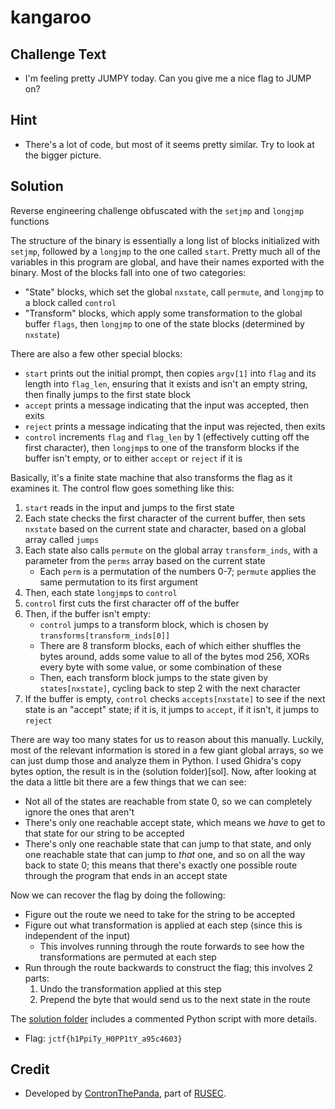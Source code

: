 # kangaroo

## Challenge Text
* I'm feeling pretty JUMPY today. Can you give me a nice flag to JUMP on?

## Hint
* There's a lot of code, but most of it seems pretty similar. Try to look at the bigger picture.

## Solution
Reverse engineering challenge obfuscated with the `setjmp` and `longjmp` functions

The structure of the binary is essentially a long list of blocks initialized with `setjmp`,
followed by a `longjmp` to the one called `start`.
Pretty much all of the variables in this program are global, and have their names exported with the binary.
Most of the blocks fall into one of two categories:

* "State" blocks, which set the global `nxstate`, call `permute`, and `longjmp` to a block called `control`
* "Transform" blocks, which apply some transformation to the global buffer `flags`, then `longjmp` to one of the state blocks (determined by `nxstate`)

There are also a few other special blocks:

* `start` prints out the initial prompt, then copies `argv[1]` into `flag` and its length into `flag_len`, ensuring that it exists and isn't an empty string,
then finally jumps to the first state block
* `accept` prints a message indicating that the input was accepted, then exits
* `reject` prints a message indicating that the input was rejected, then exits
* `control` increments `flag` and `flag_len` by 1 (effectively cutting off the first character),
then `longjmp`s to one of the transform blocks if the buffer isn't empty,
or to either `accept` or `reject` if it is

Basically, it's a finite state machine that also transforms the flag as it examines it.
The control flow goes something like this:

1. `start` reads in the input and jumps to the first state
2. Each state checks the first character of the current buffer, then sets `nxstate` based on the current state and character,
based on a global array called `jumps`
3. Each state also calls `permute` on the global array `transform_inds`, with a parameter from the `perms` array based on the current state
    * Each `perm` is a permutation of the numbers 0-7; `permute` applies the same permutation to its first argument
4. Then, each state `longjmp`s to `control`
5. `control` first cuts the first character off of the buffer
6. Then, if the buffer isn't empty:
    * `control` jumps to a transform block, which is chosen by `transforms[transform_inds[0]]`
    * There are 8 transform blocks, each of which either shuffles the bytes around, adds some value to all of the bytes mod 256,
    XORs every byte with some value, or some combination of these
    * Then, each transform block jumps to the state given by `states[nxstate]`, cycling back to step 2 with the next character
7. If the buffer is empty, `control` checks `accepts[nxstate]` to see if the next state is an "accept" state;
if it is, it jumps to `accept`, if it isn't, it jumps to `reject`

There are way too many states for us to reason about this manually.
Luckily, most of the relevant information is stored in a few giant global arrays, so we can just dump those and analyze them in Python.
I used Ghidra's copy bytes option, the result is in the (solution folder)[sol].
Now, after looking at the data a little bit there are a few things that we can see:

* Not all of the states are reachable from state 0, so we can completely ignore the ones that aren't
* There's only one reachable accept state, which means we *have* to get to that state for our string to be accepted
* There's only one reachable state that can jump to that state, and only one reachable state that can jump to *that* one,
and so on all the way back to state 0; this means that there's exactly one possible route through the program that ends in an accept state

Now we can recover the flag by doing the following:

* Figure out the route we need to take for the string to be accepted
* Figure out what transformation is applied at each step (since this is independent of the input)
    * This involves running through the route forwards to see how the transformations are permuted at each step
* Run through the route backwards to construct the flag; this involves 2 parts:
    1. Undo the transformation applied at this step
    2. Prepend the byte that would send us to the next state in the route

The [solution folder](sol) includes a commented Python script with more details.

* Flag: `jctf{h1PpiTy_H0PP1tY_a95c4603}`

## Credit
* Developed by [ContronThePanda](https://github.com/PAndaContron), part of [RUSEC](https://rusec.github.io/).
